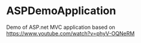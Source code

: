 # ASPDemoApplication
Demo of ASP.net MVC application based on https://www.youtube.com/watch?v=phyV-OQNeRM
